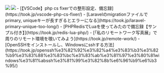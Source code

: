 <a href="https://github.com/anuraghazra/github-readme-stats">
  <img align="left" src="https://github-readme-stats.vercel.app/api?username=k-takeuchi220&count_private=true&show_icons=true&theme=prussian" />
</a>
<a href="https://github.com/anuraghazra/github-readme-stats">
  <img align="left" src="https://github-readme-stats.vercel.app/api/top-langs/?username=k-takeuchi220&theme=prussian" />
</a>

<div>
  <!-- BLOG-POST-LIST:START -->
  - [【VSCode】php cs fixerでの整形設定、備忘録](https://took.jp/vscode-php-cs-fixer/)
  - [Laravelのmigrationファイルでprimary, uniqueキーが長すぎるとエラーになる](https://took.jp/laravel-primary-unique-too-long/)
  - [PHPRedisでLuaを使ってみたので備忘録【サンプル付き】](https://took.jp/redis-lua-php/)
  - [「私のリモートワーク写真展」で周りのリモート環境を覗いてみよう](https://took.jp/remote-work/)
  - [OpenSSHをインストールし、Windowsにsshする方法](https://took.jp/openssh%e3%82%92%e3%82%a4%e3%83%b3%e3%82%b9%e3%83%88%e3%83%bc%e3%83%ab%e3%81%97%e3%80%81windows%e3%81%abssh%e3%81%99%e3%82%8b%e6%96%b9%e6%b3%95/)
  <!-- BLOG-POST-LIST:END -->
</div>
